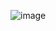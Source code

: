 ![image](https://github.com/Gollandskiy/ColorCells-And-Products-ASP.Net/assets/126692933/42e66d26-be17-4fb4-aa45-0f0f7b236f49)
